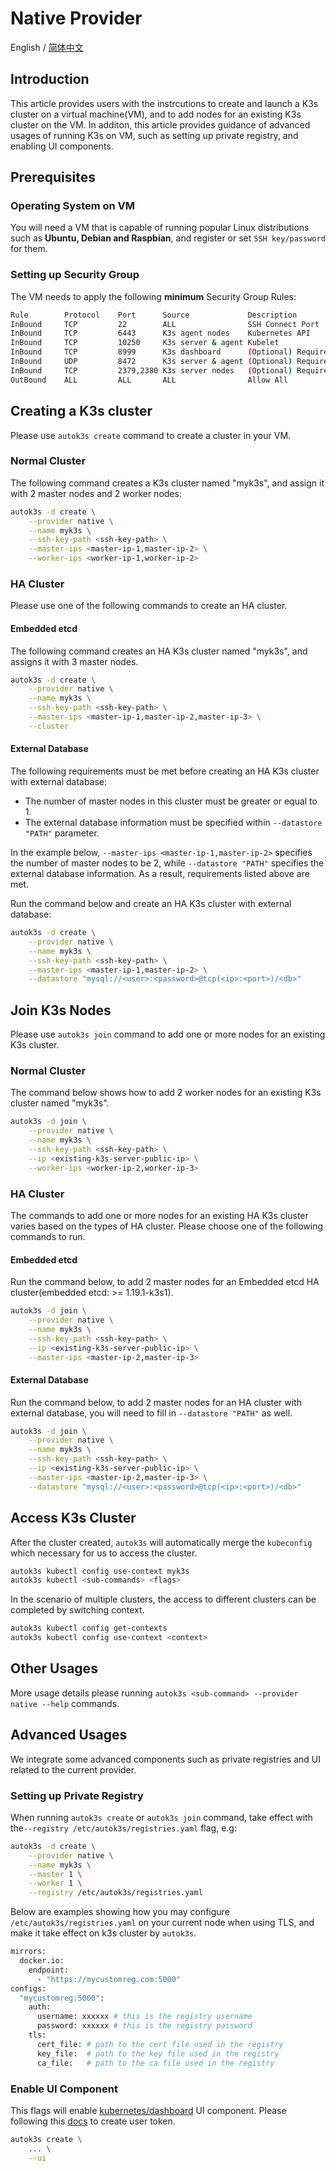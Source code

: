 # Native Provider

English / [简体中文](https://github.com/cnrancher/autok3s/blob/master/docs/i18n/zh_cn/native/README.md)

## Introduction

This article provides users with the instrcutions to create and launch a K3s cluster on a virtual machine(VM), and to add nodes for an existing K3s cluster on the VM. In additon, this article provides guidance of advanced usages of running K3s on VM, such as setting up private registry, and enabling UI components.

## Prerequisites

### Operating System on VM

You will need a VM that is capable of running popular Linux distributions such as **Ubuntu, Debian and Raspbian**, and register or set `SSH key/password` for them.

### Setting up Security Group

The VM needs to apply the following **minimum** Security Group Rules:

```bash
Rule        Protocol    Port      Source             Description
InBound     TCP         22        ALL                SSH Connect Port
InBound     TCP         6443      K3s agent nodes    Kubernetes API
InBound     TCP         10250     K3s server & agent Kubelet
InBound     TCP         8999      K3s dashboard      (Optional) Required only for Dashboard UI
InBound     UDP         8472      K3s server & agent (Optional) Required only for Flannel VXLAN
InBound     TCP         2379,2380 K3s server nodes   (Optional) Required only for embedded ETCD
OutBound    ALL         ALL       ALL                Allow All
```

## Creating a K3s cluster

Please use `autok3s create` command to create a cluster in your VM.

### Normal Cluster

The following command creates a K3s cluster named "myk3s", and assign it with 2 master nodes and 2 worker nodes:

```bash
autok3s -d create \
    --provider native \
    --name myk3s \
    --ssh-key-path <ssh-key-path> \
    --master-ips <master-ip-1,master-ip-2> \
    --worker-ips <worker-ip-1,worker-ip-2>
```

### HA Cluster

Please use one of the following commands to create an HA cluster.

#### Embedded etcd

The following command creates an HA K3s cluster named "myk3s", and assigns it with 3 master nodes.

```bash
autok3s -d create \
    --provider native \
    --name myk3s \
    --ssh-key-path <ssh-key-path> \
    --master-ips <master-ip-1,master-ip-2,master-ip-3> \
    --cluster
```

#### External Database

The following requirements must be met before creating an HA K3s cluster with external database:

- The number of master nodes in this cluster must be greater or equal to 1.
- The external database information must be specified within `--datastore "PATH"` parameter.

In the example below, `--master-ips <master-ip-1,master-ip-2>` specifies the number of master nodes to be 2, while `--datastore "PATH"` specifies the external database information. As a result, requirements listed above are met.

Run the command below and create an HA K3s cluster with external database:

```bash
autok3s -d create \
    --provider native \
    --name myk3s \
    --ssh-key-path <ssh-key-path> \
    --master-ips <master-ip-1,master-ip-2> \
    --datastore "mysql://<user>:<password>@tcp(<ip>:<port>)/<db>"
```

## Join K3s Nodes

Please use `autok3s join` command to add one or more nodes for an existing K3s cluster.

### Normal Cluster

The command below shows how to add 2 worker nodes for an existing K3s cluster named "myk3s".

```bash
autok3s -d join \
    --provider native \
    --name myk3s \
    --ssh-key-path <ssh-key-path> \
    --ip <existing-k3s-server-public-ip> \
    --worker-ips <worker-ip-2,worker-ip-3>
```

### HA Cluster

The commands to add one or more nodes for an existing HA K3s cluster varies based on the types of HA cluster. Please choose one of the following commands to run.

#### Embedded etcd

Run the command below, to add 2 master nodes for an Embedded etcd HA cluster(embedded etcd: >= 1.19.1-k3s1).

```bash
autok3s -d join \
    --provider native \
    --name myk3s \
    --ssh-key-path <ssh-key-path> \
    --ip <existing-k3s-server-public-ip> \
    --master-ips <master-ip-2,master-ip-3>
```

#### External Database

Run the command below, to add 2 master nodes for an HA cluster with external database, you will need to fill in `--datastore "PATH"` as well.

```bash
autok3s -d join \
    --provider native \
    --name myk3s \
    --ssh-key-path <ssh-key-path> \
    --ip <existing-k3s-server-public-ip> \
    --master-ips <master-ip-2,master-ip-3> \
    --datastore "mysql://<user>:<password>@tcp(<ip>:<port>)/<db>"
```

## Access K3s Cluster

After the cluster created, `autok3s` will automatically merge the `kubeconfig` which necessary for us to access the cluster.

```bash
autok3s kubectl config use-context myk3s
autok3s kubectl <sub-commands> <flags>
```

In the scenario of multiple clusters, the access to different clusters can be completed by switching context.

```bash
autok3s kubectl config get-contexts
autok3s kubectl config use-context <context>
```

## Other Usages

More usage details please running `autok3s <sub-command> --provider native --help` commands.

## Advanced Usages

We integrate some advanced components such as private registries and UI related to the current provider.

### Setting up Private Registry

When running `autok3s create` or `autok3s join` command, take effect with the`--registry /etc/autok3s/registries.yaml` flag, e.g:

```bash
autok3s -d create \
    --provider native \
    --name myk3s \
    --master 1 \
    --worker 1 \
    --registry /etc/autok3s/registries.yaml
```

Below are examples showing how you may configure `/etc/autok3s/registries.yaml` on your current node when using TLS, and make it take effect on k3s cluster by `autok3s`.

```bash
mirrors:
  docker.io:
    endpoint:
      - "https://mycustomreg.com:5000"
configs:
  "mycustomreg:5000":
    auth:
      username: xxxxxx # this is the registry username
      password: xxxxxx # this is the registry password
    tls:
      cert_file: # path to the cert file used in the registry
      key_file:  # path to the key file used in the registry
      ca_file:   # path to the ca file used in the registry
```

### Enable UI Component

This flags will enable [kubernetes/dashboard](https://github.com/kubernetes/dashboard) UI component.
Please following this [docs](https://github.com/kubernetes/dashboard/blob/master/docs/user/access-control/creating-sample-user.md) to create user token.

```bash
autok3s create \
    ... \
    --ui
```
